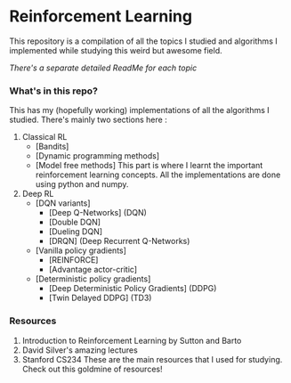 # Reinforcement Learning

This repository is a compilation of all the topics I studied and algorithms I implemented while studying this weird but awesome field. 

*There's a separate detailed ReadMe for each topic*

### What's in this repo?
This has my (hopefully working) implementations of all the algorithms I studied. There's mainly two sections here :
1. Classical RL
    - [Bandits]
    - [Dynamic programming methods]
    - [Model free methods]
    This part is where I learnt the important reinforcement learning concepts. All the implementations are done using python and numpy. 
2. Deep RL
    - [DQN variants]
        - [Deep Q-Networks] (DQN)
        - [Double DQN]
        - [Dueling DQN]
        - [DRQN] (Deep Recurrent Q-Networks)
    - [Vanilla policy gradients]
        - [REINFORCE]
        - [Advantage actor-critic]
    - [Deterministic policy gradients]
        - [Deep Deterministic Policy Gradients] (DDPG)
        - [Twin Delayed DDPG] (TD3)

### Resources 
1. Introduction to Reinforcement Learning by Sutton and Barto 
2. David Silver's amazing lectures
3. Stanford CS234 
These are the main resources that I used for studying. 
Check out this goldmine of resources!  